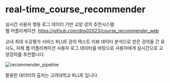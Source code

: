 # real-time_course_recommender  

실시간 사용자 행동 로그 데이터 기반 교양 강의 추천시스템  
웹 어플리케이션: https://github.com/dns02023/course_recommender_web  

교내 최대 수강평가 서비스 KLUE 강의 텍스트 리뷰 데이터 분석으로 얻은 강의들 간 유사도, 자체 웹 어플리케이션 사용자 로그 데이터를 바탕으로 사용자에게 실시간으로 교양강의를 추천합니다.  


![recommender_pipeline](https://user-images.githubusercontent.com/20104945/101923491-cb21cd00-3c12-11eb-8f41-1944ae3c64ed.png)  

 활용한 데이터의 출처는 고려대학교 KLUE 입니다. 
